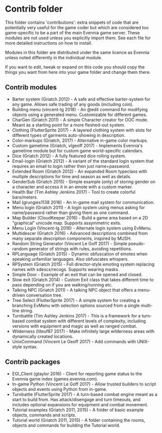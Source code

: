 
# Contrib folder

This folder contains 'contributions': extra snippets of code that are
potentially very useful for the game coder but which are considered
too game-specific to be a part of the main Evennia game server.  These
modules are not used unless you explicitly import them. See each file
for more detailed instructions on how to install.

Modules in this folder are distributed under the same licence as
Evennia unless noted differently in the individual module.

If you want to edit, tweak or expand on this code you should copy the
things you want from here into your game folder and change them there.

## Contrib modules

* Barter system (Griatch 2012) - A safe and effective barter-system
  for any game. Allows safe trading of any goods (including coin).
* Building menu (vincent-lg 2018) - An @edit command for modifying
  objects using a generated menu. Customizable for different games.
* CharGen (Griatch 2011) - A simple Character creator for OOC mode.
  Meant as a starting point for a more fleshed-out system.
* Clothing (FlutterSprite 2017) - A layered clothing system with
  slots for different types of garments auto-showing in description.
* Color-markups (Griatch, 2017) - Alternative in-game color markups.
* Custom gametime (Griatch, vlgeoff 2017) - Implements Evennia's
  gametime module but for custom game world-specific calendars.
* Dice (Griatch 2012) - A fully featured dice rolling system.
* Email-login (Griatch 2012) - A variant of the standard login system
  that requires an email to login rather then just name+password.
* Extended Room (Griatch 2012) - An expanded Room typeclass with
  multiple descriptions for time and season as well as details.
* GenderSub (Griatch 2015) - Simple example (only) of storing gender
  on a character and access it in an emote with a custom marker.
* Health Bar (Tim Ashley Jenkins 2017) - Tool to create colorful bars/meters.
* Mail (grungies1138 2016) - An in-game mail system for communication.
* Menu login (Griatch 2011) - A login system using menus asking
  for name/password rather than giving them as one command.
* Map Builder (CloudKeeper 2016) - Build a game area based on a 2D
  "graphical" unicode map. Supports assymmetric exits.
* Menu Login (Vincent-lg 2016) - Alternate login system using EvMenu.
* Multidescer (Griatch 2016) - Advanced descriptions combined from
  many separate description components, inspired by MUSH.
* Random String Generator (Vincent Le Goff 2017) - Simple pseudo-random
  generator of strings with rules, avoiding repetitions.
* RPLanguage (Griatch 2015) - Dynamic obfuscation of emotes when
  speaking unfamiliar languages. Also obfuscates whispers.
* RPSystem (Griatch 2015) - Full director-style emoting system
  replacing names with sdescs/recogs. Supports wearing masks.
* Simple Door - Example of an exit that can be opened and closed.
* Slow exit (Griatch 2014) - Custom Exit class that takes different
  time to pass depending on if you are walking/running etc.
* Talking NPC (Griatch 2011) - A talking NPC object that offers a
  menu-driven conversation tree.
* Tree Select (FlutterSprite 2017) - A simple system for creating a
  branching EvMenu with selection options sourced from a single
  multi-line string.
* Turnbattle  (Tim Ashley Jenkins 2017) - This is a framework for a turn-based
  combat system with different levels of complexity, including versions with
  equipment and magic as well as ranged combat.
* Wilderness (titeuf87 2017) - Make infinitely large wilderness areas
  with dynamically created locations.
* UnixCommand (Vincent Le Geoff 2017) - Add commands with UNIX-style syntax.

## Contrib packages

* EGI_Client (gtaylor 2016) - Client for reporting game status
  to the Evennia game index (games.evennia.com).
* In-game Python (Vincent Le Goff 2017) - Allow trusted builders to script
  objects and events using Python from in-game.
* Turnbattle (FlutterSprite 2017) - A turn-based combat engine meant
  as a start to build from. Has attack/disengage and turn timeouts,
  and includes optional expansions for equipment and combat movement.
* Tutorial examples (Griatch 2011, 2015) - A folder of basic
  example objects, commands and scripts.
* Tutorial world (Griatch 2011, 2015) - A folder containing the
  rooms, objects and commands for building the Tutorial world.
